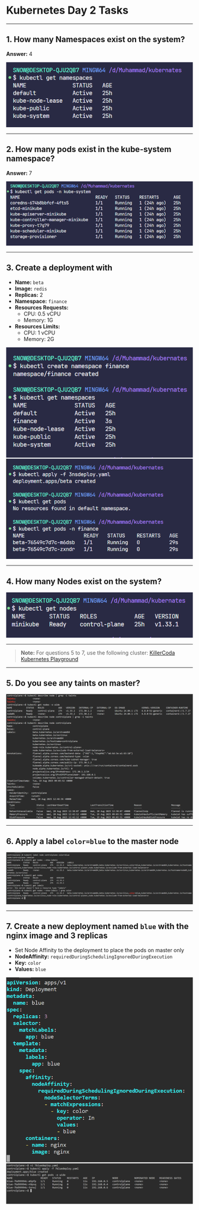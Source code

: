 # Kubernetes Day 2 Tasks

---

## 1. How many Namespaces exist on the system?

**Answer:** 4

![Namespaces Screenshot](./{32643DAE-5F56-4FD6-B916-3B2D78EF7F8B}.png)

---

## 2. How many pods exist in the kube-system namespace?

**Answer:** 7

![kube-system Pods Screenshot](./{0F27C35B-80C5-4FE9-AE3C-A9BC73E52E18}.png)

---

## 3. Create a deployment with

- **Name:** `beta`
- **Image:** `redis`
- **Replicas:** 2
- **Namespace:** `finance`
- **Resources Requests:**
  - CPU: 0.5 vCPU
  - Memory: 1G
- **Resources Limits:**
  - CPU: 1 vCPU
  - Memory: 2G

![Beta Deployment Screenshot 1](./{A191EB31-6DFC-46C0-ACCD-0536A20E1CAC}.png)
![Beta Deployment Screenshot 2](./{21679784-45FC-470D-9932-8F6D1567BDDD}.png)

---

## 4. How many Nodes exist on the system?

![Nodes Screenshot](./{A71A1867-32F9-49E7-90E0-B74625BA3707}.png)

---

> **Note:** For questions 5 to 7, use the following cluster:
> [KillerCoda Kubernetes Playground](https://killercoda.com/playgrounds/scenario/kubernetes)

---

## 5. Do you see any taints on master?

![Taints on Master Screenshot](./{15013520-63F3-4C69-A214-671EE40445AD}.png)

---

## 6. Apply a label `color=blue` to the master node

![Label Master Node Screenshot](./{73CC4DB0-579E-40F0-B266-A9862FF43D4D}.png)

---

## 7. Create a new deployment named `blue` with the nginx image and 3 replicas

- Set Node Affinity to the deployment to place the pods on master only
- **NodeAffinity:** `requiredDuringSchedulingIgnoredDuringExecution`
- **Key:** `color`
- **Values:** `blue`

![Blue Deployment Screenshot 1](./{699A7985-F4EB-4D4A-8B2B-E20EB4BA63C7}.png)
![Blue Deployment Screenshot 2](./{3CB120C8-B5C5-411D-9E20-18583FE64B96}.png)
